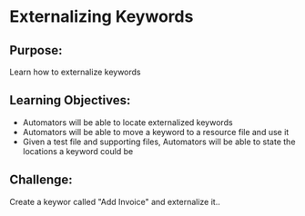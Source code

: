 # Externalizing Keywords

## Purpose:
Learn how to externalize keywords

## Learning Objectives:
- Automators will be able to locate externalized keywords
- Automators will be able to move a keyword to a resource file and use it
- Given a test file and supporting files, Automators will be able to state the locations a keyword could be

## Challenge:
Create a keywor called "Add Invoice" and externalize it..